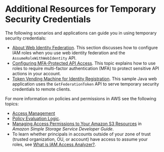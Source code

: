 # Additional Resources for Temporary Security Credentials<a name="id_credentials_temp_related-topics"></a>

The following scenarios and applications can guide you in using temporary security credentials: 
+  [About Web Identity Federation](id_roles_providers_oidc.md)\. This section discusses how to configure IAM roles when you use web identity federation and the `AssumeRoleWithWebIdentity` API\. 
+ [Configuring MFA\-Protected API Access](id_credentials_mfa_configure-api-require.md)\. This topic explains how to use roles to require multi\-factor authentication \(MFA\) to protect sensitive API actions in your account\.
+ [Token Vending Machine for Identity Registration](https://aws.amazon.com/code/7351543942956566)\. This sample Java web application uses the `GetFederationToken` API to serve temporary security credentials to remote clients\.

For more information on policies and permissions in AWS see the following topics:
+ [Access Management](access.md)
+ [Policy Evaluation Logic](reference_policies_evaluation-logic.md)\.
+ [Managing Access Permissions to Your Amazon S3 Resources](https://docs.aws.amazon.com/AmazonS3/latest/dev/s3-access-control.html) in *Amazon Simple Storage Service Developer Guide*\.
+  To learn whether principals in accounts outside of your zone of trust \(trusted organization, OU, or account\) have access to assume your roles, see [What is IAM Access Analyzer?](https://docs.aws.amazon.com/IAM/latest/UserGuide/what-is-access-analyzer.html)\.